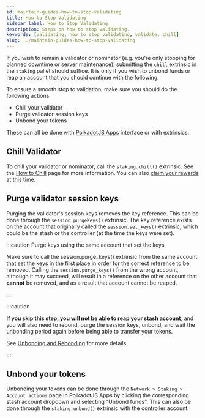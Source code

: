 ```yaml
---
id: maintain-guides-how-to-stop-validating
title: How to Stop Validating
sidebar_label: How to Stop Validating
description: Steps on how to stop validating.
keywords: [validating, how to stop validating, validate, chill]
slug: ../maintain-guides-how-to-stop-validating
---
```


If you wish to remain a validator or nominator (e.g. you're only stopping for planned downtime or
server maintenance), submitting the `chill` extrinsic in the `staking` pallet should suffice. It is
only if you wish to unbond funds or reap an account that you should continue with the following.

To ensure a smooth stop to validation, make sure you should do the following actions:

- Chill your validator
- Purge validator session keys
- Unbond your tokens

These can all be done with [PolkadotJS Apps](https://polkadot.js.org/apps) interface or with
extrinsics.

## Chill Validator

To chill your validator or nominator, call the `staking.chill()` extrinsic. See the
[How to Chill](maintain-guides-how-to-chill.md) page for more information. You can also
[claim your rewards](../learn/learn-simple-payouts.md#claiming-rewards) at this time.

## Purge validator session keys

Purging the validator's session keys removes the key reference. This can be done through the
`session.purgeKeys()` extrinsic. The key reference exists on the account that originally called the
`session.set_keys()` extrinsic, which could be the stash or the controller (at the time the keys
were set).

:::caution Purge keys using the same account that set the keys

Make sure to call the session.purge_keys() extrinsic from the same account that set the keys in the
first place in order for the correct reference to be removed. Calling the `session.purge_keys()`
from the wrong account, although it may succeed, will result in a reference on the other account
that **cannot** be removed, and as a result that account cannot be reaped.

:::

:::caution

**If you skip this step, you will not be able to reap your stash account**, and you will also need
to rebond, purge the session keys, unbond, and wait the unbonding period again before being able to
transfer your tokens.

See [Unbonding and Rebonding](maintain-guides-how-to-unbond.md) for more details.

:::

## Unbond your tokens

Unbonding your tokens can be done through the `Network > Staking > Account actions` page in
PolkadotJS Apps by clicking the corresponding stash account dropdown and selecting "Unbond funds".
This can also be done through the `staking.unbond()` extrinsic with the controller account.
